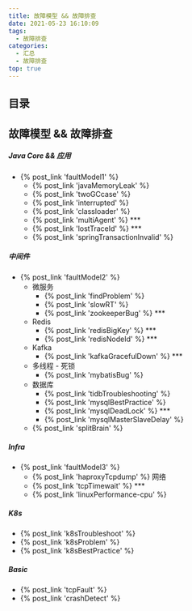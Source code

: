 ```yaml
---
title: 故障模型 && 故障排查
date: 2021-05-23 16:10:09
tags:
  - 故障排查
categories:
  - 汇总
  - 故障排查
top: true  
---
```


<p></p>
<!-- more -->

## 目录
<!-- toc -->


## 故障模型 && 故障排查
##### Java Core && 应用
+ {% post_link  'faultModel1' %}
  + {% post_link  'javaMemoryLeak' %} 
  + {% post_link  'twoGCcase' %}
  + {% post_link  'interrupted' %}
  + {% post_link  'classloader' %}
  + {% post_link  'multiAgent' %}  ***
  + {% post_link  'lostTraceId' %}  ***
  + {% post_link  'springTransactionInvalid' %} 

#####  中间件

+ {% post_link  'faultModel2' %}
  - 微服务
    + {% post_link  'findProblem' %}
    + {% post_link  'slowRT' %} 
    + {% post_link  'zookeeperBug' %}  ***
  - Redis
    + {%  post_link  'redisBigKey'  %} ***
    + {% post_link 'redisNodeId' %} *** 
  - Kafka
    + {% post_link  'kafkaGracefulDown' %}  ***
  - 多线程 - 死锁
    + {% post_link  'mybatisBug' %}
  - 数据库
    + {% post_link  'tidbTroubleshooting' %}   
    + {% post_link  'mysqlBestPractice' %}
    + {% post_link  'mysqlDeadLock' %}  ***
    + {% post_link  'mysqlMasterSlaveDelay' %}   
  - {% post_link  'splitBrain' %}


##### Infra
+ {% post_link  'faultModel3' %}
  + {% post_link  'haproxyTcpdump' %}   网络
  + {% post_link 'tcpTimewait' %} ***
  + {% post_link 'linuxPerformance-cpu' %}  

##### K8s
+ {% post_link  'k8sTroubleshoot' %}  
+ {% post_link  'k8sProblem' %}     
+ {% post_link  'k8sBestPractice' %}  

##### Basic
+ {% post_link  'tcpFault' %}
+ {% post_link  'crashDetect' %}







  
